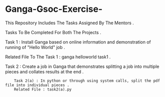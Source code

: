 # Ganga-Gsoc-Exercise-
This Repository  Includes The Tasks Assigned By The Mentors .

Tasks To Be Completed For Both The Projects .

Task 1 : Install Ganga based on online information and demonstration of running of "Hello World" job .

Related File To The Task 1 : ganga helloworld task1 .

Task 2 : Create a job in Ganga that demonstrates splitting a job into multiple pieces and collates results at the end .

        Task 2(a) : In python or through using system calls, split the pdf file into individual pieces .
        Related File : task2(a).py
